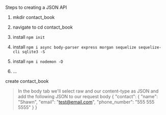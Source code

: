 Steps to creating a JSON API

1. mkdir contact_book
2. navigate to cd contact_book

3. install ```npm init```

4. install ```npm i async body-parser express morgan sequelize sequelize-cli sqlite3 -S```

5. install ```npm i nodemon -D```

6. ...


create contact_book

> In the body tab we'll select raw and our content-type as JSON and add the following JSON to our request body
{
    "contact": {
        "name": "Shawn",
        "email": "test@email.com",
        "phone_number": "555 555 5555"
    }
}

